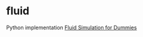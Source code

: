 # fluid
Python implementation [Fluid Simulation for Dummies](https://mikeash.com/pyblog/fluid-simulation-for-dummies.html)